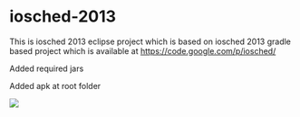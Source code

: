 iosched-2013
============

This is iosched 2013 eclipse project which is based on iosched 2013 gradle based project which is available at https://code.google.com/p/iosched/

Added required jars

Added apk at root folder

<a href="http://i.imgur.com/2QK4qoQ.png" alt="Screenshot">
  <img src="http://i.imgur.com/2QK4qoQ.png">
</a>

